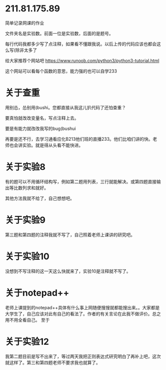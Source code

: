 # 211.81.175.89
简单记录网课的作业

文件夹名是实验数。前面一位是实验数，后面的是题号。

每行代码我都多少写了点注释，如果看不懂跟我说。以后上传的代码应该也都会这么写(除非太多了

给大家推荐个网站吧
https://www.runoob.com/python3/python3-tutorial.html

这个网站可以看每个函数的意思，能力强的也可以自学233

# 关于查重
用别怂，怂别用(bushi。您都直接从我这儿扒代码了还怕查重？

要真怕就改改变量名，写点注释上去。

要是有能力就改改我写的bug(bushui

再要是还不行，去学习通看应化B213他们班的直播233。他们比咱们讲的快。老师也会讲实验。就是得从头看不能快进。

# 关于实验8
有的题可以不用循环结构写，例如第二题用列表，三行就能解决。或第四题直接输出等比数列求和就好。

其他方法我就不给了，自己想想吧。

# 关于实验9
第三题和第四题的注释我就不写了，自己照着老师上课讲的研究吧。

# 关于实验10
没想到不写注释的这一天这么快就来了，实验10是注释就不写了。

# 关于notepad++
老师上课提到的notepad++具体有什么事上网随便搜搜就都能搜出来。。大家都是大学生了，自己应该对此有自己的看法了。作者的有关言论在此我不做评价。总之用不用全看自己。
至于

# 关于实验12
我第二题目前是写不出来了，等过两天我把正则表达式研究明白了再补上吧，这次就这样了。第三和第四题老师不要求我也就算了。

